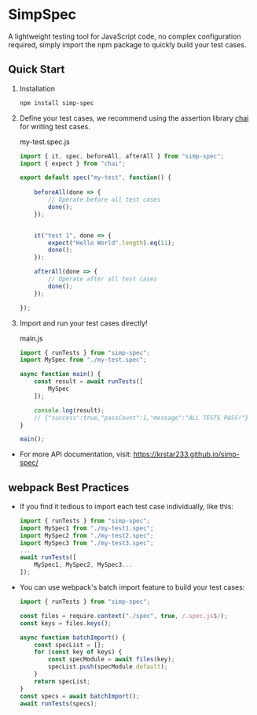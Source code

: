 # SimpSpec

A lightweight testing tool for JavaScript code, no complex configuration required, simply import the npm package to quickly build your test cases.

## Quick Start

1. Installation

    ```bash
    npm install simp-spec
    ```

2. Define your test cases, we recommend using the assertion library [chai](https://github.com/chaijs/chai) for writing test cases.

    my-test.spec.js
    ```js
    import { it, spec, beforeAll, afterAll } from "simp-spec";
    import { expect } from "chai";

    export default spec("my-test", function() {
        
        beforeAll(done => {
            // Operate before all test cases
            done();
        });


        it("test 1", done => {
            expect("Hello World".length).eq(11);
            done();
        });

        afterAll(done => {
            // Operate after all test cases
            done();
        });

    });

    ```

3. Import and run your test cases directly!

    main.js
    ```js
    import { runTests } from "simp-spec";
    import MySpec from "./my-test.spec";

    async function main() {
        const result = await runTests([
            MySpec
        ]);

        console.log(result);
        // {"success":true,"passCount":1,"message":"ALL TESTS PASS!"}
    }

    main();
    ```

- For more API documentation, visit: https://krstar233.github.io/simp-spec/

## webpack Best Practices

- If you find it tedious to import each test case individually, like this:

    ```js
    import { runTests } from "simp-spec";
    import MySpec1 from "./my-test1.spec";
    import MySpec2 from "./my-test2.spec";
    import MySpec3 from "./my-test3.spec";
    ...
    await runTests([
        MySpec1, MySpec2, MySpec3...
    ]);
    ```

- You can use webpack's batch import feature to build your test cases:

    ```js
    import { runTests } from "simp-spec";

    const files = require.context("./spec", true, /.spec.js$/);
    const keys = files.keys();

    async function batchImport() {
        const specList = [];
        for (const key of keys) {
            const specModule = await files(key);
            specList.push(specModule.default);
        }
        return specList;
    }
    const specs = await batchImport();
    await runTests(specs);
    ```